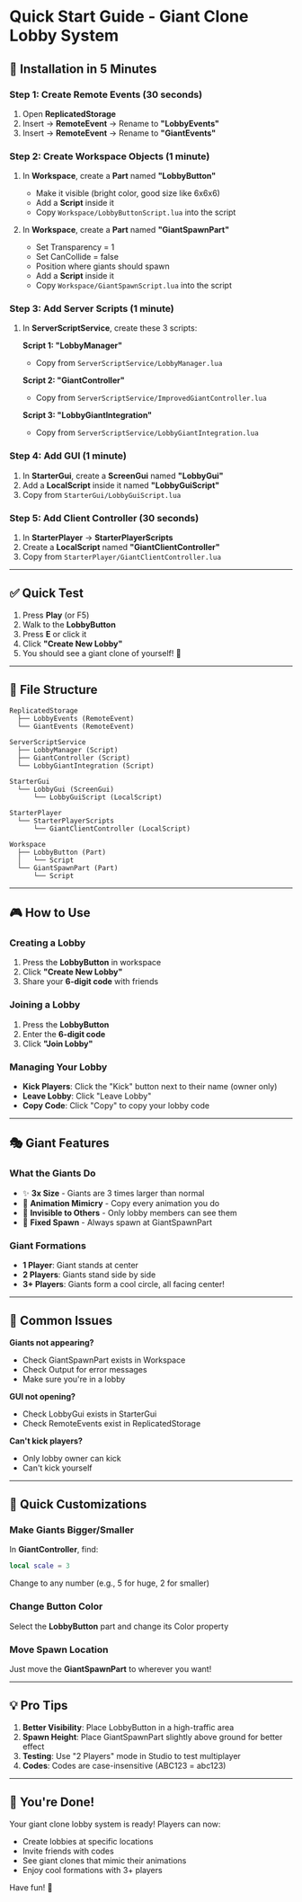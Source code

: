 # Quick Start Guide - Giant Clone Lobby System

## 🚀 Installation in 5 Minutes

### Step 1: Create Remote Events (30 seconds)
1. Open **ReplicatedStorage**
2. Insert → **RemoteEvent** → Rename to **"LobbyEvents"**
3. Insert → **RemoteEvent** → Rename to **"GiantEvents"**

### Step 2: Create Workspace Objects (1 minute)
1. In **Workspace**, create a **Part** named **"LobbyButton"**
   - Make it visible (bright color, good size like 6x6x6)
   - Add a **Script** inside it
   - Copy `Workspace/LobbyButtonScript.lua` into the script

2. In **Workspace**, create a **Part** named **"GiantSpawnPart"**
   - Set Transparency = 1
   - Set CanCollide = false
   - Position where giants should spawn
   - Add a **Script** inside it
   - Copy `Workspace/GiantSpawnScript.lua` into the script

### Step 3: Add Server Scripts (1 minute)
1. In **ServerScriptService**, create these 3 scripts:

   **Script 1: "LobbyManager"**
   - Copy from `ServerScriptService/LobbyManager.lua`

   **Script 2: "GiantController"**
   - Copy from `ServerScriptService/ImprovedGiantController.lua`

   **Script 3: "LobbyGiantIntegration"**
   - Copy from `ServerScriptService/LobbyGiantIntegration.lua`

### Step 4: Add GUI (1 minute)
1. In **StarterGui**, create a **ScreenGui** named **"LobbyGui"**
2. Add a **LocalScript** inside it named **"LobbyGuiScript"**
3. Copy from `StarterGui/LobbyGuiScript.lua`

### Step 5: Add Client Controller (30 seconds)
1. In **StarterPlayer** → **StarterPlayerScripts**
2. Create a **LocalScript** named **"GiantClientController"**
3. Copy from `StarterPlayer/GiantClientController.lua`

---

## ✅ Quick Test

1. Press **Play** (or F5)
2. Walk to the **LobbyButton**
3. Press **E** or click it
4. Click **"Create New Lobby"**
5. You should see a giant clone of yourself! 🎉

---

## 📁 File Structure

```
ReplicatedStorage
  ├── LobbyEvents (RemoteEvent)
  └── GiantEvents (RemoteEvent)

ServerScriptService
  ├── LobbyManager (Script)
  ├── GiantController (Script)
  └── LobbyGiantIntegration (Script)

StarterGui
  └── LobbyGui (ScreenGui)
      └── LobbyGuiScript (LocalScript)

StarterPlayer
  └── StarterPlayerScripts
      └── GiantClientController (LocalScript)

Workspace
  ├── LobbyButton (Part)
  │   └── Script
  └── GiantSpawnPart (Part)
      └── Script
```

---

## 🎮 How to Use

### Creating a Lobby
1. Press the **LobbyButton** in workspace
2. Click **"Create New Lobby"**
3. Share your **6-digit code** with friends

### Joining a Lobby
1. Press the **LobbyButton**
2. Enter the **6-digit code**
3. Click **"Join Lobby"**

### Managing Your Lobby
- **Kick Players**: Click the "Kick" button next to their name (owner only)
- **Leave Lobby**: Click "Leave Lobby"
- **Copy Code**: Click "Copy" to copy your lobby code

---

## 🎭 Giant Features

### What the Giants Do
- ✨ **3x Size** - Giants are 3 times larger than normal
- 🎪 **Animation Mimicry** - Copy every animation you do
- 👻 **Invisible to Others** - Only lobby members can see them
- 📍 **Fixed Spawn** - Always spawn at GiantSpawnPart

### Giant Formations
- **1 Player**: Giant stands at center
- **2 Players**: Giants stand side by side
- **3+ Players**: Giants form a cool circle, all facing center!

---

## 🐛 Common Issues

**Giants not appearing?**
- Check GiantSpawnPart exists in Workspace
- Check Output for error messages
- Make sure you're in a lobby

**GUI not opening?**
- Check LobbyGui exists in StarterGui
- Check RemoteEvents exist in ReplicatedStorage

**Can't kick players?**
- Only lobby owner can kick
- Can't kick yourself

---

## 🎨 Quick Customizations

### Make Giants Bigger/Smaller
In **GiantController**, find:
```lua
local scale = 3
```
Change to any number (e.g., 5 for huge, 2 for smaller)

### Change Button Color
Select the **LobbyButton** part and change its Color property

### Move Spawn Location
Just move the **GiantSpawnPart** to wherever you want!

---

## 💡 Pro Tips

1. **Better Visibility**: Place LobbyButton in a high-traffic area
2. **Spawn Height**: Place GiantSpawnPart slightly above ground for better effect
3. **Testing**: Use "2 Players" mode in Studio to test multiplayer
4. **Codes**: Codes are case-insensitive (ABC123 = abc123)

---

## 🎉 You're Done!

Your giant clone lobby system is ready! Players can now:
- Create lobbies at specific locations
- Invite friends with codes
- See giant clones that mimic their animations
- Enjoy cool formations with 3+ players

Have fun! 🚀
